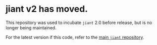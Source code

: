 # jiant v2 has moved.

This repository was used to incubate `jiant` 2.0 before release, but is no longer being maintained.

For the latest version if this code, refer to the [main `jiant` repository](https://github.com/nyu-mll/jiant). 
